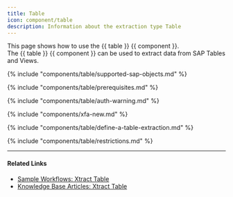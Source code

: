 ```yaml
---
title: Table
icon: component/table
description: Information about the extraction type Table
---
```


This page shows how to use the {{ table }} {{ component }}.<br>
The {{ table }} {{ component }} can be used to extract data from SAP Tables and Views.

{% include "components/table/supported-sap-objects.md"  %}

{% include "components/table/prerequisites.md" %}

{% include "components/table/auth-warning.md"  %}

{% include "components/xfa-new.md"  %}

{% include "components/table/define-a-table-extraction.md"  %}

{% include "components/table/restrictions.md"  %}

****
#### Related Links
- [Sample Workflows: Xtract Table](../../sample-workflows.md#xtract-table)
- [Knowledge Base Articles: Xtract Table](../../knowledge-base/index.md#xtract-table)

